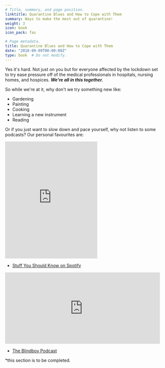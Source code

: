 ```yaml
---
# Title, summary, and page position.
linktitle: Quarantine Blues and How to Cope with Them
summary: Ways to make the most out of quarantine!
weight: 3
icon: book
icon_pack: fas

# Page metadata.
title: Quarantine Blues and How to Cope with Them
date: "2018-09-09T00:00:00Z"
type: book  # Do not modify.
---
```


Yes it's hard. Not just on you but for everyone affected by the lockdown set to try ease pressure off of the medical professionals in hospitals, nursing homes, and hospices.
**_We're all in this together._**

So while we're at it, why don't we try something new like:

* Gardening
* Painting
* Cooking
* Learning a new instrument
* Reading

Or if you just want to slow down and pace yourself, why not listen to some podcasts? Our personal favourites are:

<iframe src="https://open.spotify.com/embed/playlist/2qtmaeg0wfJWvBQ7waNlyW" width="300" height="380" frameborder="0" allowtransparency="true" allow="encrypted-media"></iframe>

* [Stuff You Should Know on Spotify](https://open.spotify.com/playlist/2qtmaeg0wfJWvBQ7waNlyW) 

<iframe src="https://open.spotify.com/embed-podcast/show/7HinkS0WZqDuMXYh02EUY1" width="100%" height="232" frameborder="0" allowtransparency="true" allow="encrypted-media"></iframe>

* [The Blindboy Podcast](https://open.spotify.com/show/7HinkS0WZqDuMXYh02EUY1?si=CAYM5aXdTy2-qB0HYbm4kw)

*this section is to be completed.
